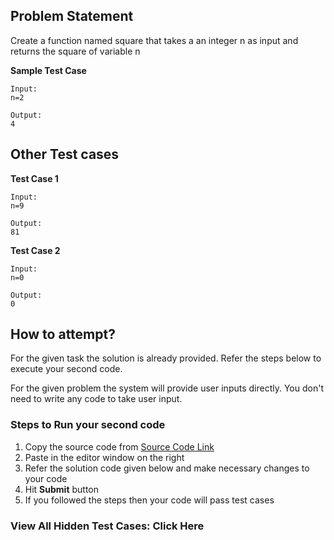 ## Problem Statement
Create a function named square that takes a an integer n as input and returns the 
square of variable n


**Sample Test Case**
```
Input:
n=2

Output:
4
```
## Other Test cases
**Test Case 1**
```
Input:
n=9

Output:
81
```
**Test Case 2**
```
Input:
n=0

Output:
0
```



## How to attempt?
For the given task the solution is already provided. Refer the steps below to execute your second code.

For the given problem the system will provide user inputs directly. You don't need to write any code to take user input.

### Steps to Run your second code
1. Copy the source code from [Source Code Link](https://raw.githubusercontent.com/Aartiarora22/Lab_assignments/main/P1/T3/Main.java)
2. Paste in the editor window on the right
3. Refer the solution code given below and make necessary changes to your code
4. Hit **Submit** button
5. If you followed the steps then your code will pass test cases

### View All Hidden Test Cases: Click Here
